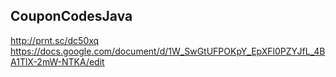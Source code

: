 CouponCodesJava
-----

http://prnt.sc/dc50xq
https://docs.google.com/document/d/1W_SwGtUFPOKpY_EpXFl0PZYJfL_4BA1TlX-2mW-NTKA/edit